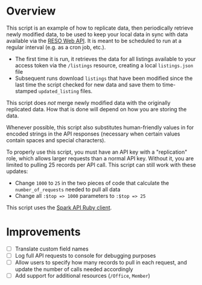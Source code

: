 # Overview
This script is an example of how to replicate data, then periodically retrieve newly modified data, to be used to keep your local data in sync with data available via the [RESO Web API](http://sparkplatform.com/docs/reso/overview). It is meant to be scheduled to run at a regular interval (e.g. as a cron job, etc.).
* The first time it is run, it retrieves the data for all listings available to your access token via the `/listings` resource, creating a local `listings.json` file
* Subsequent runs download `listings` that have been modified since the last time the script checked for new data and save them to time-stamped `updated_listing` files.

This script does _not_ merge newly modified data with the originally replicated data. How that is done will depend on how you are storing the data.

Whenever possible, this script also substitutes human-friendly values in for encoded strings in the API responses (necessary when certain values contain spaces and special characters).

To properly use this script, you must have an API key with a "replication" role, which allows larger requests than a normal API key. Without it, you are limited to pulling 25 records per API call. This script can still work with these updates:
* Change `1000` to `25` in the two pieces of code that calculate the `number_of_requests` needed to pull all data
* Change all `:$top => 1000` parameters to `:$top => 25`

This script uses the [Spark API Ruby client](https://github.com/sparkapi/spark_api).

# Improvements
- [ ] Translate custom field names
- [ ] Log full API requests to console for debugging purposes
- [ ] Allow users to specify how many records to pull in each request, and update the number of calls needed accordingly
- [ ] Add support for additional resources (`/Office`, `Member`)
